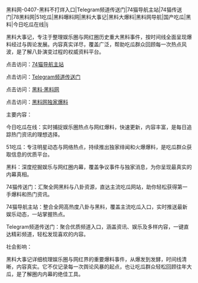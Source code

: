 #
黑料网-0407-黑料不打烊入口|Telegram频道传送门|74猫导航主站|74猫传送门|78黑料网|51吃瓜|黑料曝料网|黑料大事记|黑料大爆料|黑料网导航|国产吃瓜|黑料|今日吃瓜在线|lj

黑料大事记，专注于整理娱乐圈与网红圈历史重大黑料事件，按时间线全面呈现爆料经过与舆论发展。内容真实详尽，覆盖广泛，帮助吃瓜群众回顾每一次热点风波，是了解八卦演变过程的权威资料平台。


点击访问：<a href="https://74mao.com/">74猫导航主站</a>

点击访问：<a href="https://74mao.com/">Telegram频道传送门</a>

点击访问：<a href="https://jha.pages.dev/">黑料·黑料网</a>

点击访问：<a href="https://tyer.pages.dev/">黑料网独家爆料</a>


主要内容：

今日吃瓜在线：实时捕捉娱乐圈热点与网红爆料，快速更新，内容丰富，是每日追踪热门资讯的理想选择。

51吃瓜：专注明星动态与网络热点，持续推出独家绯闻和火爆爆料，是吃瓜群众获取信息的优质平台。

黑料：深度挖掘娱乐与网红圈内幕，覆盖争议事件与独家消息，为你呈现最真实的内幕真相。

74猫传送门：汇聚全网黑料与八卦资源，直达主流吃瓜网站，助你轻松获得第一手爆料和热门资讯。

74猫导航主站：整合全网高热度八卦与黑料，覆盖主流吃瓜入口，实时推送最新娱乐动态，一站掌握热点。

Telegram频道传送门：聚合优质频道入口，涵盖资讯、娱乐及多样内容，一键直达精彩频道，轻松发现喜欢的内容。


社会影响：

黑料大事记详细梳理娱乐圈与网红界的重要爆料事件，从爆发到发酵，时间线清晰，内容真实。它不仅记录每一次舆论风暴的起点，也让吃瓜群众轻松回顾往年大瓜，是了解圈内内幕的绝佳工具。

<span style="display:none;">[Canonical link](）</span>
